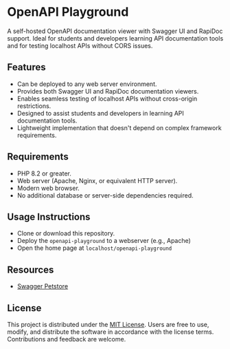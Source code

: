 # OpenAPI Playground

A self-hosted OpenAPI documentation viewer with Swagger UI and RapiDoc support. Ideal for students and developers learning API documentation tools and for testing localhost APIs without CORS issues.

## Features

- Can be deployed to any web server environment.
- Provides both Swagger UI and RapiDoc documentation viewers.
- Enables seamless testing of localhost APIs without cross-origin restrictions.
- Designed to assist students and developers in learning API documentation tools.
- Lightweight implementation that doesn't depend on complex framework requirements.

## Requirements

- PHP 8.2 or greater.
- Web server (Apache, Nginx, or equivalent HTTP server).
- Modern web browser.
- No additional database or server-side dependencies required.

## Usage Instructions

- Clone or download this repository.
- Deploy the `openapi-playground` to a webserver (e.g., Apache)
- Open the home page at `localhost/openapi-playground`

## Resources

- [Swagger Petstore](https://github.com/swagger-api/swagger-petstore)

## License

This project is distributed under the [MIT License](LICENSE). Users are free to use, modify, and distribute the software in accordance with the license terms. Contributions and feedback are welcome.
